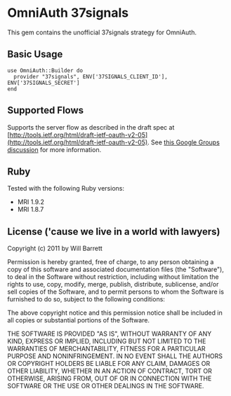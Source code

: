# OmniAuth 37signals

This gem contains the unofficial 37signals strategy for OmniAuth.

## Basic Usage

    use OmniAuth::Builder do
      provider "37signals", ENV['37SIGNALS_CLIENT_ID'], ENV['37SIGNALS_SECRET']
    end

## Supported Flows

Supports the server flow as described in the draft spec at [http://tools.ietf.org/html/draft-ietf-oauth-v2-05](http://tools.ietf.org/html/draft-ietf-oauth-v2-05). See [this Google Groups discussion](http://groups.google.com/group/37signals-api/browse_thread/thread/86b0da52134c1b7e) for more information.

## Ruby

Tested with the following Ruby versions:

- MRI 1.9.2
- MRI 1.8.7

## License ('cause we live in a world with lawyers)

Copyright (c) 2011 by Will Barrett

Permission is hereby granted, free of charge, to any person obtaining a copy of this software and associated documentation files (the "Software"), to deal in the Software without restriction, including without limitation the rights to use, copy, modify, merge, publish, distribute, sublicense, and/or sell copies of the Software, and to permit persons to whom the Software is furnished to do so, subject to the following conditions:

The above copyright notice and this permission notice shall be included in all copies or substantial portions of the Software.

THE SOFTWARE IS PROVIDED "AS IS", WITHOUT WARRANTY OF ANY KIND, EXPRESS OR IMPLIED, INCLUDING BUT NOT LIMITED TO THE WARRANTIES OF MERCHANTABILITY, FITNESS FOR A PARTICULAR PURPOSE AND NONINFRINGEMENT. IN NO EVENT SHALL THE AUTHORS OR COPYRIGHT HOLDERS BE LIABLE FOR ANY CLAIM, DAMAGES OR OTHER LIABILITY, WHETHER IN AN ACTION OF CONTRACT, TORT OR OTHERWISE, ARISING FROM, OUT OF OR IN CONNECTION WITH THE SOFTWARE OR THE USE OR OTHER DEALINGS IN THE SOFTWARE.

